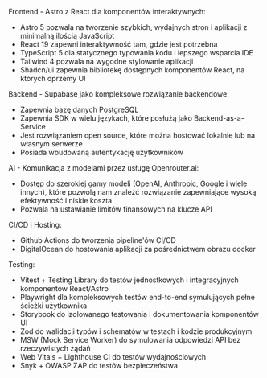 Frontend - Astro z React dla komponentów interaktywnych:
- Astro 5 pozwala na tworzenie szybkich, wydajnych stron i aplikacji z minimalną ilością JavaScript
- React 19 zapewni interaktywność tam, gdzie jest potrzebna
- TypeScript 5 dla statycznego typowania kodu i lepszego wsparcia IDE
- Tailwind 4 pozwala na wygodne stylowanie aplikacji
- Shadcn/ui zapewnia bibliotekę dostępnych komponentów React, na których oprzemy UI

Backend - Supabase jako kompleksowe rozwiązanie backendowe:
- Zapewnia bazę danych PostgreSQL
- Zapewnia SDK w wielu językach, które posłużą jako Backend-as-a-Service
- Jest rozwiązaniem open source, które można hostować lokalnie lub na własnym serwerze
- Posiada wbudowaną autentykację użytkowników

AI - Komunikacja z modelami przez usługę Openrouter.ai:
- Dostęp do szerokiej gamy modeli (OpenAI, Anthropic, Google i wiele innych), które pozwolą nam znaleźć rozwiązanie zapewniające wysoką efektywność i niskie koszta
- Pozwala na ustawianie limitów finansowych na klucze API

CI/CD i Hosting:
- Github Actions do tworzenia pipeline'ów CI/CD
- DigitalOcean do hostowania aplikacji za pośrednictwem obrazu docker

Testing:
- Vitest + Testing Library do testów jednostkowych i integracyjnych komponentów React/Astro
- Playwright dla kompleksowych testów end-to-end symulujących pełne ścieżki użytkownika
- Storybook do izolowanego testowania i dokumentowania komponentów UI
- Zod do walidacji typów i schematów w testach i kodzie produkcyjnym
- MSW (Mock Service Worker) do symulowania odpowiedzi API bez rzeczywistych żądań
- Web Vitals + Lighthouse CI do testów wydajnościowych
- Snyk + OWASP ZAP do testów bezpieczeństwa
